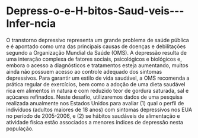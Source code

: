 # Depress-o-e-H-bitos-Saud-veis---Infer-ncia
O transtorno depressivo representa um grande problema de saúde pública e é apontado como uma das principais causas de doenças e debilitações segundo a Organização Mundial da Saúde (OMS). A depressão resulta de uma interação complexa de fatores sociais, psicológicos e biológicos e, embora o acesso a diagnósticos e tratamentos esteja aumentando, muitos ainda não possuem acesso ao controle adequado dos sintomas depressivos.  Para garantir um estilo de vida saudável, a OMS recomenda a prática regular de exercícios, bem como a adoção de uma dieta saudável rica em alimentos in natura e com reduzido teor de gordura saturada, sal e açúcares refinados.  Neste desafio, utilizaremos dados de uma pesquisa realizada anualmente nos Estados Unidos para avaliar (1) qual o perfil de indivíduos (adultos maiores de 18 anos) com sintomas depressivos nos EUA no período de 2005-2006, e (2) se hábitos saudáveis de alimentação e atividade física estão associados a menores índices de depressão nesta população.
